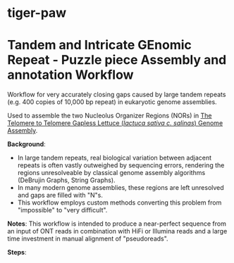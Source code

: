# tiger-paw
# Tandem and Intricate GEnomic Repeat - Puzzle piece Assembly and annotation Workflow

Workflow for very accurately closing gaps caused by large tandem repeats (e.g. 400 copies of 10,000 bp repeat) in eukaryotic genome assemblies.

Used to assemble the two Nucleolus Organizer Regions (NORs) in [The Telomere to Telomere Gapless Lettuce (_lactuca sativa c. salinas_) Genome Assembly](https://kittishgames.com/pounce/).

**Background**: 
* In large tandem repeats, real biological variation between adjacent repeats is often vastly outweighed by sequencing errors, rendering the regions unresolveable by classical genome assembly algorithms (DeBrujin Graphs, String Graphs).
* In many modern genome assemblies, these regions are left unresolved and gaps are filled with "N"s.
* This workflow employs custom methods converting this problem from "impossible" to "very difficult".

**Notes**:
This workflow is intended to produce a near-perfect sequence from an input of ONT reads in combination with HiFi or Illumina reads and a large time investment in manual alignment of "pseudoreads".


**Steps**: 
